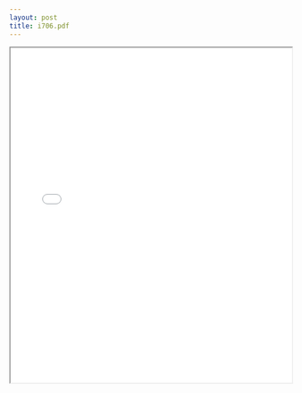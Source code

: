 ```yaml
---
layout: post
title: i706.pdf
---
```


<div class="pdf-container">
<iframe src="/ea/assets/pdfs/i706.pdf" height="600" width="100%" allowFullScreen="true"></iframe>
</div>

